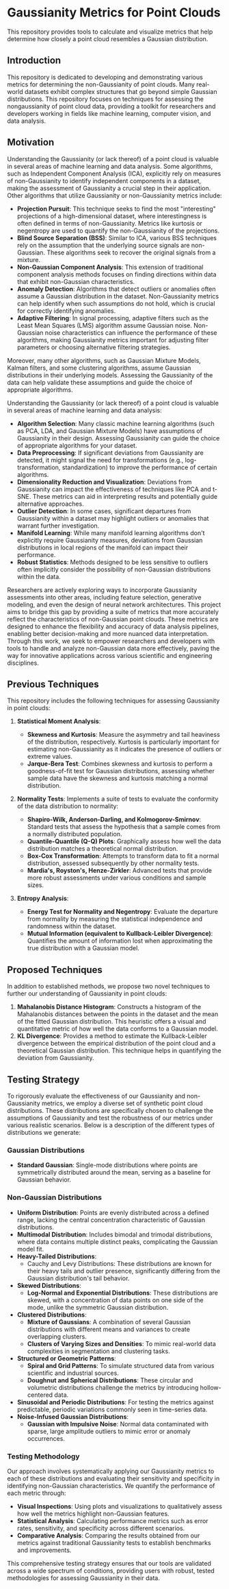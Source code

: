 # Gaussianity Metrics for Point Clouds
This repository provides tools to calculate and visualize metrics that help determine how closely a point cloud resembles a Gaussian distribution.

## Introduction
This repository is dedicated to developing and demonstrating various metrics for determining the non-Gaussianity of point clouds. Many real-world datasets exhibit complex structures that go beyond simple Gaussian distributions. This repository focuses on  techniques for assessing the nongaussianity of point cloud data, providing a toolkit for researchers and developers working in fields like machine learning, computer vision, and data analysis.

## Motivation
Understanding the Gaussianity (or lack thereof) of a point cloud is valuable in several areas of machine learning and data analysis. Some algorithms, such as Independent Component Analysis (ICA), explicitly rely on measures of non-Gaussianity to identify independent components in a dataset, making the assessment of Gaussianity a crucial step in their application. Other algorithms that utilize Gaussianity or non-Gaussianity metrics include:

- **Projection Pursuit**: This technique seeks to find the most "interesting" projections of a high-dimensional dataset, where interestingness is often defined in terms of non-Gaussianity. Metrics like kurtosis or negentropy are used to quantify the non-Gaussianity of the projections.
- **Blind Source Separation (BSS)**: Similar to ICA, various BSS techniques rely on the assumption that the underlying source signals are non-Gaussian. These algorithms seek to recover the original signals from a mixture.
- **Non-Gaussian Component Analysis**: This extension of traditional component analysis methods focuses on finding directions within data that exhibit non-Gaussian characteristics.
- **Anomaly Detection**: Algorithms that detect outliers or anomalies often assume a Gaussian distribution in the dataset. Non-Gaussianity metrics can help identify when such assumptions do not hold, which is crucial for correctly identifying anomalies.
- **Adaptive Filtering**: In signal processing, adaptive filters such as the Least Mean Squares (LMS) algorithm assume Gaussian noise. Non-Gaussian noise characteristics can influence the performance of these algorithms, making Gaussianity metrics important for adjusting filter parameters or choosing alternative filtering strategies.

Moreover, many other algorithms, such as Gaussian Mixture Models, Kalman filters, and some clustering algorithms, assume Gaussian distributions in their underlying models. Assessing the Gaussianity of the data can help validate these assumptions and guide the choice of appropriate algorithms.

Understanding the Gaussianity (or lack thereof) of a point cloud is valuable in several areas of machine learning and data analysis:

- **Algorithm Selection**: Many classic machine learning algorithms (such as PCA, LDA, and Gaussian Mixture Models) have assumptions of Gaussianity in their design. Assessing Gaussianity can guide the choice of appropriate algorithms for your dataset.
- **Data Preprocessing**: If significant deviations from Gaussianity are detected, it might signal the need for transformations (e.g., log-transformation, standardization) to improve the performance of certain algorithms.
- **Dimensionality Reduction and Visualization**: Deviations from Gaussianity can impact the effectiveness of techniques like PCA and t-SNE. These metrics can aid in interpreting results and potentially guide alternative approaches.
- **Outlier Detection**: In some cases, significant departures from Gaussianity within a dataset may highlight outliers or anomalies that warrant further investigation.
- **Manifold Learning**: While many manifold learning algorithms don't explicitly require Gaussianity measures, deviations from Gaussian distributions in local regions of the manifold can impact their performance.
- **Robust Statistics**: Methods designed to be less sensitive to outliers often implicitly consider the possibility of non-Gaussian distributions within the data.

Researchers are actively exploring ways to incorporate Gaussianity assessments into other areas, including feature selection, generative modeling, and even the design of neural network architectures. This project aims to bridge this gap by providing a suite of metrics that more accurately reflect the characteristics of non-Gaussian point clouds. These metrics are designed to enhance the flexibility and accuracy of data analysis pipelines, enabling better decision-making and more nuanced data interpretation. Through this work, we seek to empower researchers and developers with tools to handle and analyze non-Gaussian data more effectively, paving the way for innovative applications across various scientific and engineering disciplines.

## Previous Techniques
This repository includes the following techniques for assessing Gaussianity in point clouds:

1. **Statistical Moment Analysis**: 
   - **Skewness and Kurtosis**: Measure the asymmetry and tail heaviness of the distribution, respectively. Kurtosis is particularly important for estimating non-Gaussianity as it indicates the presence of outliers or extreme values.
   - **Jarque-Bera Test**: Combines skewness and kurtosis to perform a goodness-of-fit test for Gaussian distributions, assessing whether sample data have the skewness and kurtosis matching a normal distribution.

2. **Normality Tests**: 
Implements a suite of tests to evaluate the conformity of the data distribution to normality:
   - **Shapiro-Wilk, Anderson-Darling, and Kolmogorov-Smirnov**: Standard tests that assess the hypothesis that a sample comes from a normally distributed population.
   - **Quantile-Quantile (Q-Q) Plots**: Graphically assess how well the data distribution matches a theoretical normal distribution.
   - **Box-Cox Transformation**: Attempts to transform data to fit a normal distribution, assessed subsequently by other normality tests.
   - **Mardia's, Royston's, Henze-Zirkler**: Advanced tests that provide more robust assessments under various conditions and sample sizes.

3. **Entropy Analysis**: 
   - **Energy Test for Normality and Negentropy**: Evaluate the departure from normality by measuring the statistical independence and randomness within the dataset.
   - **Mutual Information (equivalent to Kullback-Leibler Divergence)**: Quantifies the amount of information lost when approximating the true distribution with a Gaussian model.

## Proposed Techniques
In addition to established methods, we propose two novel techniques to further our understanding of Gaussianity in point clouds:

1. **Mahalanobis Distance Histogram**: Constructs a histogram of the Mahalanobis distances between the points in the dataset and the mean of the fitted Gaussian distribution. This heuristic offers a visual and quantitative metric of how well the data conforms to a Gaussian model.
2. **KL Divergence**: Provides a method to estimate the Kullback-Leibler divergence between the empirical distribution of the point cloud and a theoretical Gaussian distribution. This technique helps in quantifying the deviation from Gaussianity.

## Testing Strategy
To rigorously evaluate the effectiveness of our Gaussianity and non-Gaussianity metrics, we employ a diverse set of synthetic point cloud distributions. These distributions are specifically chosen to challenge the assumptions of Gaussianity and test the robustness of our metrics under various realistic scenarios. Below is a description of the different types of distributions we generate:

### Gaussian Distributions
- **Standard Gaussian**: Single-mode distributions where points are symmetrically distributed around the mean, serving as a baseline for Gaussian behavior.

### Non-Gaussian Distributions
- **Uniform Distribution**: Points are evenly distributed across a defined range, lacking the central concentration characteristic of Gaussian distributions.
- **Multimodal Distribution**: Includes bimodal and trimodal distributions, where data contains multiple distinct peaks, complicating the Gaussian model fit.
- **Heavy-Tailed Distributions**:
  - Cauchy and Levy Distributions: These distributions are known for their heavy tails and outlier presence, significantly differing from the Gaussian distribution's tail behavior.
- **Skewed Distributions**:
  - **Log-Normal and Exponential Distributions**: These distributions are skewed, with a concentration of data points on one side of the mode, unlike the symmetric Gaussian distribution.
- **Clustered Distributions**:
  - **Mixture of Gaussians**: A combination of several Gaussian distributions with different means and variances to create overlapping clusters.
  - **Clusters of Varying Sizes and Densities**: To mimic real-world data complexities in segmentation and clustering tasks.
- **Structured or Geometric Patterns**:
  - **Spiral and Grid Patterns**: To simulate structured data from various scientific and industrial sources.
  - **Doughnut and Spherical Distributions**: These circular and volumetric distributions challenge the metrics by introducing hollow-centered data.
- **Sinusoidal and Periodic Distributions**: For testing the metrics against predictable, periodic variations commonly seen in time-series data.
- **Noise-Infused Gaussian Distributions**:
  - **Gaussian with Impulsive Noise**: Normal data contaminated with sparse, large amplitude outliers to mimic error or anomaly occurrences.

### Testing Methodology
Our approach involves systematically applying our Gaussianity metrics to each of these distributions and evaluating their sensitivity and specificity in identifying non-Gaussian characteristics. We quantify the performance of each metric through:

- **Visual Inspections**: Using plots and visualizations to qualitatively assess how well the metrics highlight non-Gaussian features.
- **Statistical Analysis**: Calculating performance metrics such as error rates, sensitivity, and specificity across different scenarios.
- **Comparative Analysis**: Comparing the results obtained from our metrics against traditional Gaussianity tests to establish benchmarks and improvements.

This comprehensive testing strategy ensures that our tools are validated across a wide spectrum of conditions, providing users with robust, tested methodologies for assessing Gaussianity in their data.

